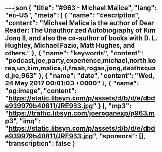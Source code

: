 ---json
{
  "title": "#963 - Michael Malice",
  "lang": "en-US",
  "meta": [
    {
      "name": "description",
      "content": "Michael Malice is the author of Dear Reader: The Unauthorized Autobiography of Kim Jong Il, and also the co-author of books with D. L. Hughley, Michael Fazio, Matt Hughes, and others."
    },
    {
      "name": "keywords",
      "content": "podcast,joe,party,experience,michael,north,korea,un,kim,malice,il,freak,rogan,jong,deathsquad,jre,963"
    },
    {
      "name": "date",
      "content": "Wed, 24 May 2017 00:01:03 +0000"
    },
    {
      "name": "og:image",
      "content": "https://static.libsyn.com/p/assets/d/b/d/e/dbde939979b40811/JRE963.jpg"
    }
  ],
  "mp3": "https://traffic.libsyn.com/joeroganexp/p963.mp3",
  "img": "https://static.libsyn.com/p/assets/d/b/d/e/dbde939979b40811/JRE963.jpg",
  "sponsors": [],
  "transcription": false
}
---
<episode-header />

<timemark seconds="0" />

<transcribe-call-to-action />

<episode-footer />
